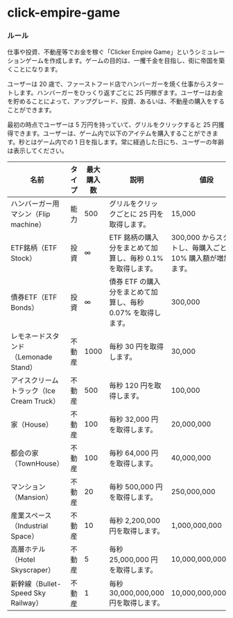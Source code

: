 # click-empire-game

### ルール
仕事や投資、不動産等でお金を稼ぐ「Clicker Empire Game」というシミュレーションゲームを作成します。ゲームの目的は、一攫千金を目指し、街に帝国を築くことになります。

ユーザーは 20 歳で、ファーストフード店でハンバーガーを焼く仕事からスタートします。ハンバーガーをひっくり返すごとに 25 円稼ぎます。ユーザーはお金を貯めることによって、アップグレード、投資、あるいは、不動産の購入をすることができます。

最初の時点でユーザーは 5 万円を持っていて、グリルをクリックすると 25 円獲得できます。ユーザーは、ゲーム内で以下のアイテムを購入することができます。秒とはゲーム内での 1 日を指します。常に経過した日にち、ユーザーの年齢は表示してください。

| 名前 | タイプ | 最大購入数 | 説明 | 値段 |
| --- | --- | --- | --- | --- |
| ハンバーガー用マシン（Flip machine） | 能力 | 500 | グリルをクリックごとに 25 円を取得します。 | 15,000 |
| ETF銘柄（ETF Stock） | 投資 | ∞ | ETF 銘柄の購入分をまとめて加算し、毎秒 0.1% を取得します。 | 300,000 からスタートし、毎購入ごとに 10% 購入額が増加します。 |
| 債券ETF（ETF Bonds） | 投資 | ∞ | 債券 ETF の購入分をまとめて加算し、毎秒 0.07% を取得します。 | 300,000 |
| レモネードスタンド（Lemonade Stand） | 不動産 | 1000 | 毎秒 30 円を取得します。 | 30,000 |
| アイスクリームトラック（Ice Cream Truck） | 不動産 | 500 | 毎秒 120 円を取得します。 | 100,000 |
| 家（House） | 不動産 | 100 | 毎秒 32,000 円を取得します。 | 20,000,000 |
| 都会の家（TownHouse） | 不動産 | 100 | 毎秒 64,000 円を取得します。 | 40,000,000 |
| マンション（Mansion） | 不動産 | 20 | 毎秒 500,000 円を取得します。 | 250,000,000 |
| 産業スペース（Industrial Space） | 不動産 | 10 | 毎秒 2,200,000 円を取得します。 | 1,000,000,000 |
| 高層ホテル（Hotel Skyscraper） | 不動産 | 5 | 毎秒 25,000,000 円を取得します。 | 10,000,000,000 |
| 新幹線（Bullet-Speed Sky Railway） | 不動産 | 1 | 毎秒 30,000,000,000 円を取得します。 | 10,000,000,000,000 |
